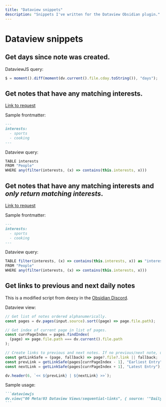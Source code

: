 ```yaml
---
title: "Dataview snippets"
description: "Snippets I've written for the Dataview Obsidian plugin."
---
```


# Dataview snippets

## Get days since note was created.

DataviewJS query:

```js
$ = moment().diff(moment(dv.current().file.cday.toString()), "days");
```

## Get notes that have any matching interests.

[Link to request](https://discord.com/channels/686053708261228577/1014259487445622855/1044041213797470259)

Sample frontmatter:

```md
---
interests:
  - sports
  - cooking
---
```

Dataview query:

```js
TABLE interests
FROM "People"
WHERE any(filter(interests, (x) => contains(this.interests, x)))
```

## Get notes that have any matching interests and _only return matching interests_.

[Link to request](https://discord.com/channels/686053708261228577/1014259487445622855/1044132452173623328)

Sample frontmatter:

```md
---
interests:
  - sports
  - cooking
---
```

Dataview query:

```js
TABLE filter(interests, (x) => contains(this.interests, x)) as "interests"
FROM "People"
WHERE any(filter(interests, (x) => contains(this.interests, x)))
```

## Get links to previous and next daily notes

This is a modified script from deezy in the [Obsidian Discord](https://discord.com/channels/686053708261228577/694233507500916796/1046646558659182614).

Dataview view:

```js
// Get list of notes ordered alphanumerically.
const pages = dv.pages(input.source).sort((page) => page.file.path);

// Get index of current page in list of pages.
const currPageIndex = pages.findIndex(
  (page) => page.file.path === dv.current().file.path
);

// Create links to previous and next notes. If no previous/next note, use a fallback.
const getLinkSafe = (page, fallback) => page?.file?.link || fallback;
const prevLink = getLinkSafe(pages[currPageIndex - 1], "Earliest Entry");
const nextLink = getLinkSafe(pages[currPageIndex + 1], "Latest Entry");

dv.header(6, `<< ${prevLink} | ${nextLink} >>`);
```

Sample usage:

````md
```dataviewjs
dv.view("00 Meta/03 Dataview Views/sequential-links", { source: '"Daily Notes"' })
```
````
